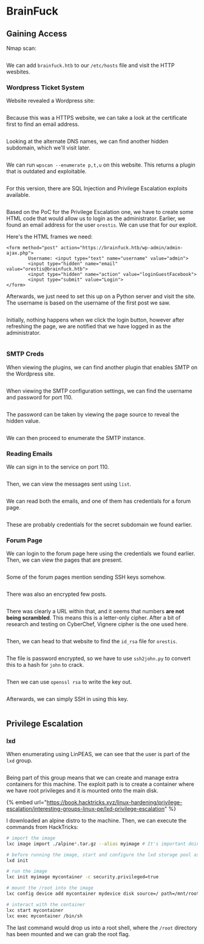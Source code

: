 # BrainFuck

## Gaining Access

Nmap scan:

<figure><img src="../../../.gitbook/assets/image (38) (5).png" alt=""><figcaption></figcaption></figure>

We can add `brainfuck.htb` to our `/etc/hosts` file and visit the HTTP wesbites.

### Wordpress Ticket System

Website revealed a Wordpress site:

<figure><img src="../../../.gitbook/assets/image (40) (5) (1).png" alt=""><figcaption></figcaption></figure>

Because this was a HTTPS website, we can take a look at the certificate first to find an email address.

<figure><img src="../../../.gitbook/assets/image (8) (3) (1) (2).png" alt=""><figcaption></figcaption></figure>

Looking at the alternate DNS names, we can find another hidden subdomain, which we'll visit later.

<figure><img src="../../../.gitbook/assets/image (3) (2) (2) (1).png" alt=""><figcaption></figcaption></figure>

We can run `wpscan --enumerate p,t,u` on this website. This returns a plugin that is outdated and exploitable.

<figure><img src="../../../.gitbook/assets/image (10) (3) (1).png" alt=""><figcaption></figcaption></figure>

For this version, there are SQL Injection and Privilege Escalation exploits available.

<figure><img src="../../../.gitbook/assets/image (13) (2) (4) (1).png" alt=""><figcaption></figcaption></figure>

Based on the PoC for the Privilege Escalation one, we have to create some HTML code that would allow us to login as the administrator. Earlier, we found an email address for the user `orestis`. We can use that for our exploit.

Here's the HTML frames we need:

```markup
<form method="post" action="https://brainfuck.htb/wp-admin/admin-ajax.php">
        Username: <input type="text" name="username" value="admin">
        <input type="hidden" name="email" value="orestis@brainfuck.htb">
        <input type="hidden" name="action" value="loginGuestFacebook">
        <input type="submit" value="Login">
</form>
```

Afterwards, we just need to set this up on a Python server and visit the site. The username is based on the username of the first post we saw.&#x20;

<figure><img src="../../../.gitbook/assets/image (27) (4) (1).png" alt=""><figcaption></figcaption></figure>

Initially, nothing happens when we click the login button, however after refreshing the page, we are notified that we have logged in as the administrator.

<figure><img src="../../../.gitbook/assets/image (17) (7) (1).png" alt=""><figcaption></figcaption></figure>

### SMTP Creds

When viewing the plugins, we can find another plugin that enables SMTP on the Wordpress site.

<figure><img src="../../../.gitbook/assets/image (14) (2) (2) (2).png" alt=""><figcaption></figcaption></figure>

When viewing the SMTP configuration settings, we can find the username and password for port 110.

<figure><img src="../../../.gitbook/assets/image (12) (3) (1).png" alt=""><figcaption></figcaption></figure>

The password can be taken by viewing the page source to reveal the hidden value.

<figure><img src="../../../.gitbook/assets/image (39) (6).png" alt=""><figcaption></figcaption></figure>

We can then proceed to enumerate the SMTP instance.

### Reading Emails

We can sign in to the service on port 110.

<figure><img src="../../../.gitbook/assets/image (5) (4) (3) (1).png" alt=""><figcaption></figcaption></figure>

Then, we can view the messages sent using `list`.

<figure><img src="../../../.gitbook/assets/image (37) (5).png" alt=""><figcaption></figcaption></figure>

We can read both the emails, and one of them has credentials for a forum page.

<figure><img src="../../../.gitbook/assets/image (33) (5).png" alt=""><figcaption></figcaption></figure>

These are probably credentials for the secret subdomain we found earlier.&#x20;

### Forum Page&#x20;

We can login to the forum page here using the credentials we found earlier. Then, we can view the pages that are present.

<figure><img src="../../../.gitbook/assets/image (22) (7).png" alt=""><figcaption></figcaption></figure>

Some of the forum pages mention sending SSH keys somehow.

<figure><img src="../../../.gitbook/assets/image (1) (1) (9).png" alt=""><figcaption></figcaption></figure>

There was also an encrypted few posts.

<figure><img src="../../../.gitbook/assets/image (19) (1) (1) (2) (1) (1).png" alt=""><figcaption></figcaption></figure>

There was clearly a URL within that, and it seems that numbers **are not being scrambled**. This means this is a letter-only cipher. After a bit of research and testing on CyberChef, Vignere cipher is the one used here.

<figure><img src="../../../.gitbook/assets/image (4) (1) (1) (1).png" alt=""><figcaption></figcaption></figure>

Then, we can head to that website to find the `id_rsa` file for `orestis`.

<figure><img src="../../../.gitbook/assets/image (30) (5) (1).png" alt=""><figcaption></figcaption></figure>

The file is password encrypted, so we have to use `ssh2john.py` to convert this to a hash for `john` to crack.

<figure><img src="../../../.gitbook/assets/image (11) (1) (4) (1).png" alt=""><figcaption></figcaption></figure>

Then we can use `openssl rsa` to write the key out.

<figure><img src="../../../.gitbook/assets/image (7) (4) (2) (1).png" alt=""><figcaption></figcaption></figure>

Afterwards, we can simply SSH in using this key.

<figure><img src="../../../.gitbook/assets/image (32) (1) (2) (1) (2).png" alt=""><figcaption></figcaption></figure>

## Privilege Escalation

### lxd

When enumerating using LinPEAS, we can see that the user is part of the `lxd` group.

<figure><img src="../../../.gitbook/assets/image (41) (4).png" alt=""><figcaption></figcaption></figure>

Being part of this group means that we can create and manage extra containers for this machine. The exploit path is to create a container where we have root privileges and it is mounted onto the main disk.

{% embed url="https://book.hacktricks.xyz/linux-hardening/privilege-escalation/interesting-groups-linux-pe/lxd-privilege-escalation" %}

I downloaded an alpine distro to the machine. Then, we can execute the commands from HackTricks:

```bash
# import the image
lxc image import ./alpine*.tar.gz --alias myimage # It's important doing this from YOUR HOME directory on the victim machine, or it might fail.

# before running the image, start and configure the lxd storage pool as default 
lxd init

# run the image
lxc init myimage mycontainer -c security.privileged=true

# mount the /root into the image
lxc config device add mycontainer mydevice disk source=/ path=/mnt/root recursive=true

# interact with the container
lxc start mycontainer
lxc exec mycontainer /bin/sh
```

The last command would drop us into a root shell, where the `/root` directory has been mounted and we can grab the root flag.

<figure><img src="../../../.gitbook/assets/image (6) (7).png" alt=""><figcaption></figcaption></figure>
